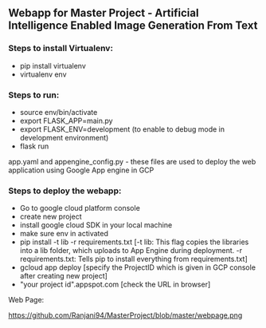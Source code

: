 ## Webapp for Master Project - Artificial Intelligence Enabled Image Generation From Text

### Steps to install Virtualenv:

- pip install virtualenv
- virtualenv env

### Steps to run:

- source env/bin/activate
- export FLASK_APP=main.py
- export FLASK_ENV=development (to enable to debug mode in development environment)
- flask run


app.yaml and appengine_config.py - these files are used to deploy the web application using Google App engine in GCP

### Steps to deploy the webapp:

- Go to google cloud platform console
- create new project
- install google cloud SDK in your local machine
- make sure env in activated
- pip install -t lib -r requirements.txt [-t lib: This flag copies the libraries into a lib folder, which uploads to App Engine during deployment. -r requirements.txt: Tells pip to install everything from requirements.txt]
- gcloud app deploy [specify the ProjectID which is given in GCP console after creating new project]
- "your project id".appspot.com [check the URL in browser]


Web Page:

https://github.com/Ranjani94/MasterProject/blob/master/webpage.png
